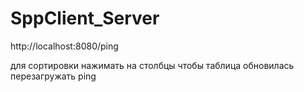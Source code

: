 # SppClient_Server
http://localhost:8080/ping

для сортировки нажимать на столбцы
чтобы таблица обновилась перезагружать ping
